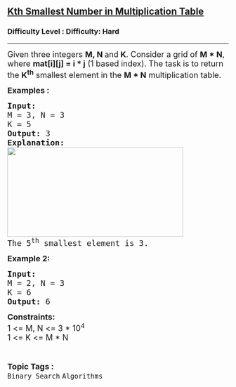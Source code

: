 <h2><a href="https://www.geeksforgeeks.org/problems/kth-smallest-number-in-multiplication-table/1">Kth Smallest Number in Multiplication Table</a></h2><h3>Difficulty Level : Difficulty: Hard</h3><hr><div class="problems_problem_content__Xm_eO"><p><span style="font-size: 18px;">Given three integers <strong>M, N </strong>and<strong> K</strong>. Consider a grid of <strong>M * N</strong>, where <strong>mat[i][j] = i * j</strong> (1 based index). The task is to return the <strong>K<sup>th</sup></strong>&nbsp;smallest element in the <strong>M * N</strong> multiplication table.</span></p>
<p><span style="font-size: 18px;"><strong>Examples :</strong></span></p>
<pre><span style="font-size: 18px;"><strong>Input:</strong>
M = 3, N = 3
K = 5
<strong>Output: </strong>3
<strong>Explanation:</strong> 
<img style="height: 204px; width: 400px;" src="https://media.geeksforgeeks.org/img-practice/multtable1-grid-1637617528.jpg" alt="">
The 5<sup>th</sup> smallest element is 3.&nbsp;
</span></pre>
<p><span style="font-size: 18px;"><strong>Example 2:</strong></span></p>
<pre><span style="font-size: 18px;"><strong>Input:</strong>
M = 2, N = 3
K = 6
<strong>Output: </strong>6&nbsp;
</span></pre>
<p><span style="font-size: 18px;"><strong>Constraints:</strong><br>1 &lt;= M, N&nbsp;&lt;= 3 * 10<sup>4</sup><br>1 &lt;= K&nbsp;&lt;= M * N</span></p></div><br><p><span style=font-size:18px><strong>Topic Tags : </strong><br><code>Binary Search</code>&nbsp;<code>Algorithms</code>&nbsp;